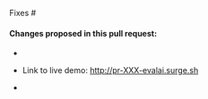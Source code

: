 <!--
(Thanks for sending a pull request! .)
-->

<!--The PR title should start with "Fix #bugnum: " (if applicable), followed by a clear one-line present-tense summary of the changes introduced in the PR. For example: "Fix #bugnum: Introduce the first version of the collection editor." -->

<!-- Add issue number here. If you do not solve the issue entirely, please change the message e.g. "Addresses #IssueNumber -->
Fixes #


#### Changes proposed in this pull request:

<!-- Changes: Add here what changes were made in this issue and if possible provide links. -->
-

<!-- Demo Link: Add here the link where you changes can be seen. -->
- Link to live demo: http://pr-XXX-evalai.surge.sh <!-- Replace XXX with your PR no: -->

<!-- Screenshots for the change: Add here the screenshot of the fix. -->
-
